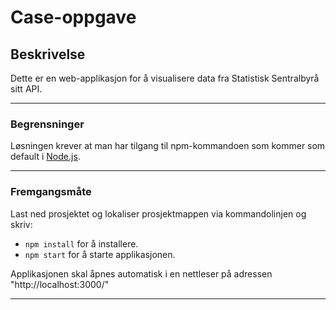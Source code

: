 # Case-oppgave
## Beskrivelse
Dette er en web-applikasjon for å visualisere data fra Statistisk Sentralbyrå sitt API.
___

### Begrensninger
Løsningen krever at man har tilgang til npm-kommandoen som kommer som default i [Node.js](https://nodejs.org/en/download/).
___
### Fremgangsmåte
Last ned prosjektet og lokaliser prosjektmappen via kommandolinjen og skriv:
* `npm install` for å installere.
* `npm start` for å starte applikasjonen.

Applikasjonen skal åpnes automatisk i en nettleser på adressen "http://localhost:3000/"
___


